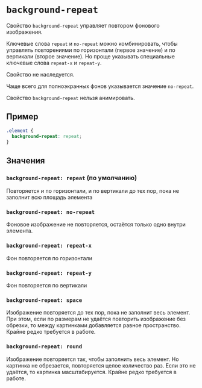 # `background-repeat`

Свойство `background-repeat` управляет повтором фонового изображения.

Ключевые слова `repeat` и `no-repeat` можно комбинировать, чтобы управлять повторениями по горизонтали (первое значение) и по вертикали (второе значение). Но проще указывать специальные ключевые слова `repeat-x` и `repeat-y`.

Свойство не наследуется.

Чаще всего для полноэкранных фонов указывается значение `no-repeat`.

Свойство `background-repeat` нельзя анимировать.

## Пример

```css
.element {
  background-repeat: repeat;
}
```

## Значения

### `background-repeat: repeat` (по умолчанию)

Повторяется и по горизонтали, и по вертикали до тех пор, пока не заполнит всю площадь элемента

### `background-repeat: no-repeat`

Фоновое изображение не повторяется, остаётся только одно внутри элемента.

### `background-repeat: repeat-x`

Фон повторяется по горизонтали

### `background-repeat: repeat-y`

Фон повторяется по вертикали

### `background-repeat: space`

Изображение повторяется до тех пор, пока не заполнит весь элемент. При этом, если по размерам не удаётся повторить изображение без обрезки, то между картинками добавляется равное пространство. Крайне редко требуется в работе.

### `background-repeat: round`

Изображение повторяется так, чтобы заполнить весь элемент. Но картинка не обрезается, повторяется целое количество раз. Если это не удаётся, то картинка масштабируется. Крайне редко требуется в работе.
